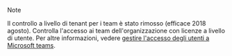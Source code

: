 > [!NOTE]
> Il controllo a livello di tenant per i team è stato rimosso (efficace 2018 agosto). Controlla l'accesso ai team dell'organizzazione con licenze a livello di utente. Per altre informazioni, vedere [gestire l'accesso degli utenti a Microsoft teams](../user-access.md).
